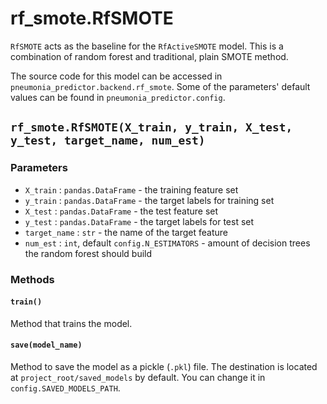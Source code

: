 # rf_smote.RfSMOTE

`RfSMOTE` acts as the baseline for the `RfActiveSMOTE` model. This is a combination of random forest and traditional, plain SMOTE method.

The source code for this model can be accessed in `pneumonia_predictor.backend.rf_smote`. Some of the parameters' default values can be found in `pneumonia_predictor.config`.

<h2>
<code>rf_smote.RfSMOTE(X_train, y_train, X_test, y_test, target_name, num_est)</code>
</h2>

### Parameters

- `X_train` : `pandas.DataFrame` - the training feature set
- `y_train` : `pandas.DataFrame` - the target labels for training set
- `X_test` : `pandas.DataFrame` - the test feature set
- `y_test` : `pandas.DataFrame` - the target labels for test set
- `target_name` : `str` - the name of the target feature
- `num_est` : `int`, default `config.N_ESTIMATORS` - amount of decision trees the random forest should build

### Methods

#### `train()`

Method that trains the model.

#### `save(model_name)`

Method to save the model as a pickle (`.pkl`) file. The destination is located at `project_root/saved_models` by default. You can change it in `config.SAVED_MODELS_PATH`.
